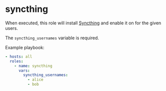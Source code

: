syncthing
=========

When executed, this role will install [Syncthing](https://syncthing.net/) and
enable it on for the given users.

The `syncthing_usernames` variable is required.

Example playbook:

```yaml
- hosts: all
  roles:
    - name: syncthing
      vars:
        syncthing_usernames:
          - alice
          - bob
```

